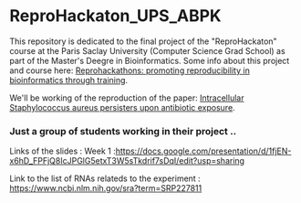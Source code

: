 # ReproHackaton_UPS_ABPK

This repository is dedicated to the final project of the "ReproHackaton" course at the Paris Saclay University (Computer Science Grad School) as part of the Master's Deegre in Bioinformatics.
Some info about this project and course here: [Reprohackathons: promoting reproducibility in bioinformatics through training](https://doi.org/10.1093/bioinformatics/btad227).

We'll be working of the reproduction of the paper: [Intracellular Staphylococcus aureus persisters upon antibiotic exposure](https://doi.org/10.1038/s41467-020-15966-7).

### Just a group of students working in their project ..
Links of the slides :
Week 1 :https://docs.google.com/presentation/d/1fjEN-x6hD_FPFjQ8IcJPGlG5etxT3W5sTkdrif7sDqI/edit?usp=sharing

Link to the list of RNAs relateds to the experiment : https://www.ncbi.nlm.nih.gov/sra?term=SRP227811
